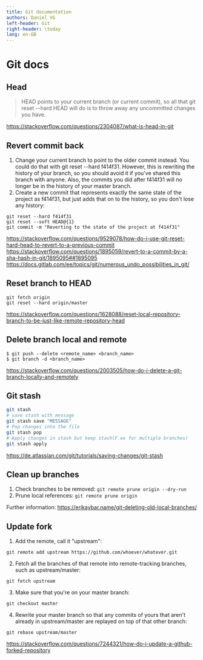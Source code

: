 ```yaml
---
title: Git documentation
authors: Daniel VG
left-header: Git
right-header: \today
lang: en-GB
---
```


# Git docs

## Head

> HEAD points to your current branch (or current commit), so all that git reset --hard HEAD will do is to throw away any uncommitted changes you have.

<https://stackoverflow.com/questions/2304087/what-is-head-in-git>

## Revert commit back

1. Change your current branch to point to the older commit instead. You could do that with git reset --hard f414f31. However, this is rewriting the history of your branch, so you should avoid it if you've shared this branch with anyone. Also, the commits you did after f414f31 will no longer be in the history of your master branch.
2. Create a new commit that represents exactly the same state of the project as f414f31, but just adds that on to the history, so you don't lose any history:

```
git reset --hard f414f31
git reset --soft HEAD@{1}
git commit -m "Reverting to the state of the project at f414f31"
```

<https://stackoverflow.com/questions/9529078/how-do-i-use-git-reset-hard-head-to-revert-to-a-previous-commit>
<https://stackoverflow.com/questions/1895059/revert-to-a-commit-by-a-sha-hash-in-git/1895095##1895095>
<https://docs.gitlab.com/ee/topics/git/numerous_undo_possibilities_in_git/>

## Reset branch to HEAD

```
git fetch origin
git reset --hard origin/master
```

<https://stackoverflow.com/questions/1628088/reset-local-repository-branch-to-be-just-like-remote-repository-head>

## Delete branch local and remote

```
$ git push --delete <remote_name> <branch_name>
$ git branch -d <branch_name>
```

<https://stackoverflow.com/questions/2003505/how-do-i-delete-a-git-branch-locally-and-remotely>

## Git stash

```bash
git stash
# save stash with message
git stash save "MESSAGE"
# Pop changes into the file
git stash pop
# Apply changes in stash but keep stash(F.ex for multiple branches)
git stash apply
```

<https://de.atlassian.com/git/tutorials/saving-changes/git-stash>

## Clean up branches

1. Check branches to be removed: `git remote prune origin --dry-run`
2. Prune local references: `git remote prune origin`

Further information: <https://erikaybar.name/git-deleting-old-local-branches/>

## Update fork

1. Add the remote, call it "upstream":

`git remote add upstream https://github.com/whoever/whatever.git`

2.  Fetch all the branches of that remote into remote-tracking branches, such as upstream/master:

`git fetch upstream`

3. Make sure that you're on your master branch:

`git checkout master`

4. Rewrite your master branch so that any commits of yours that aren't already in upstream/master are replayed on top of that other branch:

`git rebase upstream/master`

<https://stackoverflow.com/questions/7244321/how-do-i-update-a-github-forked-repository>
